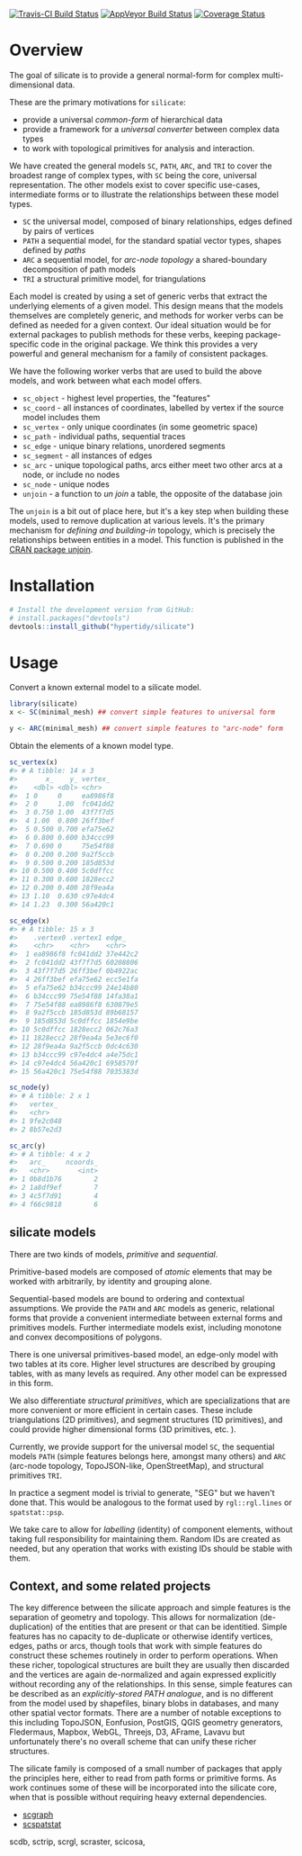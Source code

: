 
<!-- README.md is generated from README.Rmd. Please edit that file -->
[![Travis-CI Build Status](https://travis-ci.org/hypertidy/silicate.svg?branch=master)](https://travis-ci.org/hypertidy/silicate) [![AppVeyor Build Status](https://ci.appveyor.com/api/projects/status/github/hypertidy/silicate?branch=master&svg=true)](https://ci.appveyor.com/project/hypertidy/silicate) [![Coverage Status](https://img.shields.io/codecov/c/github/hypertidy/silicate/master.svg)](https://codecov.io/github/hypertidy/silicate?branch=master)

Overview
========

The goal of silicate is to provide a general normal-form for complex multi-dimensional data.

These are the primary motivations for `silicate`:

-   provide a universal *common-form* of hierarchical data
-   provide a framework for a *universal converter* between complex data types
-   to work with topological primitives for analysis and interaction.

We have created the general models `SC`, `PATH`, `ARC`, and `TRI` to cover the broadest range of complex types, with `SC` being the core, universal representation. The other models exist to cover specific use-cases, intermediate forms or to illustrate the relationships between these model types.

-   `SC` the universal model, composed of binary relationships, edges defined by pairs of vertices
-   `PATH` a sequential model, for the standard spatial vector types, shapes defined by *paths*
-   `ARC` a sequential model, for *arc-node topology* a shared-boundary decomposition of path models
-   `TRI` a structural primitive model, for triangulations

Each model is created by using a set of generic verbs that extract the underlying elements of a given model. This design means that the models themselves are completely generic, and methods for worker verbs can be defined as needed for a given context. Our ideal situation would be for external packages to publish methods for these verbs, keeping package-specific code in the original package. We think this provides a very powerful and general mechanism for a family of consistent packages.

We have the following worker verbs that are used to build the above models, and work between what each model offers.

-   `sc_object` - highest level properties, the "features"
-   `sc_coord` - all instances of coordinates, labelled by vertex if the source model includes them
-   `sc_vertex` - only unique coordinates (in some geometric space)
-   `sc_path` - individual paths, sequential traces
-   `sc_edge` - unique binary relations, unordered segments
-   `sc_segment` - all instances of edges
-   `sc_arc` - unique topological paths, arcs either meet two other arcs at a node, or include no nodes
-   `sc_node` - unique nodes
-   `unjoin` - a function to *un join* a table, the opposite of the database join

The `unjoin` is a bit out of place here, but it's a key step when building these models, used to remove duplication at various levels. It's the primary mechanism for *defining and building-in* topology, which is precisely the relationships between entities in a model. This function is published in the [CRAN package unjoin](https://CRAN.R-project.org/package=unjoin).

Installation
============

``` r
# Install the development version from GitHub:
# install.packages("devtools")
devtools::install_github("hypertidy/silicate")
```

Usage
=====

Convert a known external model to a silicate model.

``` r
library(silicate)
x <- SC(minimal_mesh) ## convert simple features to universal form

y <- ARC(minimal_mesh) ## convert simple features to "arc-node" form
```

Obtain the elements of a known model type.

``` r
sc_vertex(x)
#> # A tibble: 14 x 3
#>       x_    y_ vertex_ 
#>    <dbl> <dbl> <chr>   
#>  1 0     0     ea8986f8
#>  2 0     1.00  fc041dd2
#>  3 0.750 1.00  43f7f7d5
#>  4 1.00  0.800 26ff3bef
#>  5 0.500 0.700 efa75e62
#>  6 0.800 0.600 b34ccc99
#>  7 0.690 0     75e54f88
#>  8 0.200 0.200 9a2f5ccb
#>  9 0.500 0.200 185d853d
#> 10 0.500 0.400 5c0dffcc
#> 11 0.300 0.600 1828ecc2
#> 12 0.200 0.400 28f9ea4a
#> 13 1.10  0.630 c97e4dc4
#> 14 1.23  0.300 56a420c1

sc_edge(x)
#> # A tibble: 15 x 3
#>    .vertex0 .vertex1 edge_   
#>    <chr>    <chr>    <chr>   
#>  1 ea8986f8 fc041dd2 37e442c2
#>  2 fc041dd2 43f7f7d5 60208806
#>  3 43f7f7d5 26ff3bef 0b4922ac
#>  4 26ff3bef efa75e62 ecc5e1fa
#>  5 efa75e62 b34ccc99 24e14b80
#>  6 b34ccc99 75e54f88 14fa38a1
#>  7 75e54f88 ea8986f8 630879e5
#>  8 9a2f5ccb 185d853d 89b68157
#>  9 185d853d 5c0dffcc 1854e9be
#> 10 5c0dffcc 1828ecc2 062c76a3
#> 11 1828ecc2 28f9ea4a 5e3ec6f0
#> 12 28f9ea4a 9a2f5ccb 0dc4c630
#> 13 b34ccc99 c97e4dc4 a4e75dc1
#> 14 c97e4dc4 56a420c1 6958570f
#> 15 56a420c1 75e54f88 7035383d

sc_node(y)
#> # A tibble: 2 x 1
#>   vertex_ 
#>   <chr>   
#> 1 9fe2c048
#> 2 8b57e2d3

sc_arc(y)
#> # A tibble: 4 x 2
#>   arc_     ncoords_
#>   <chr>       <int>
#> 1 0b8d1b76        2
#> 2 1a8df9ef        7
#> 3 4c5f7d91        4
#> 4 f66c9818        6
```

silicate models
---------------

There are two kinds of models, *primitive* and *sequential*.

Primitive-based models are composed of *atomic* elements that may be worked with arbitrarily, by identity and grouping alone.

Sequential-based models are bound to ordering and contextual assumptions. We provide the `PATH` and `ARC` models as generic, relational forms that provide a convenient intermediate between external forms and primitives models. Further intermediate models exist, including monotone and convex decompositions of polygons.

There is one universal primitives-based model, an edge-only model with two tables at its core. Higher level structures are described by grouping tables, with as many levels as required. Any other model can be expressed in this form.

We also differentiate *structural primitives*, which are specializations that are more convenient or more efficient in certain cases. These include triangulations (2D primitives), and segment structures (1D primitives), and could provide higher dimensional forms (3D primitives, etc. ).

Currently, we provide support for the universal model `SC`, the sequential models `PATH` (simple features belongs here, amongst many others) and `ARC` (arc-node topology, TopoJSON-like, OpenStreetMap), and structural primitives `TRI`.

In practice a segment model is trivial to generate, "SEG" but we haven't done that. This would be analogous to the format used by `rgl::rgl.lines` or `spatstat::psp`.

We take care to allow for *labelling* (identity) of component elements, without taking full responsibility for maintaining them. Random IDs are created as needed, but any operation that works with existing IDs should be stable with them.

Context, and some related projects
----------------------------------

The key difference between the silicate approach and simple features is the separation of geometry and topology. This allows for normalization (de-duplication) of the entities that are present or that can be identitied. Simple features has no capacity to de-duplicate or otherwise identify vertices, edges, paths or arcs, though tools that work with simple features do construct these schemes routinely in order to perform operations. When these richer, topological structures are built they are usually then discarded and the vertices are again de-normalized and again expressed explicitly without recording any of the relationships. In this sense, simple features can be described as an *explicitly-stored PATH analogue*, and is no different from the model used by shapefiles, binary blobs in databases, and many other spatial vector formats. There are a number of notable exceptions to this including TopoJSON, Eonfusion, PostGIS, QGIS geometry generators, Fledermaus, Mapbox, WebGL, Threejs, D3, AFrame, Lavavu but unfortunately there's no overall scheme that can unify these richer structures.

The silicate family is composed of a small number of packages that apply the principles here, either to read from path forms or primitive forms. As work continues some of these will be incorporated into the silicate core, when that is possible without requiring heavy external dependencies.

-   [scgraph](https://github.com/hypertidy/scgraph)
-   [scspatstat](https://github.com/hypertidy/scspatstat)

scdb, sctrip, scrgl, scraster, scicosa,
